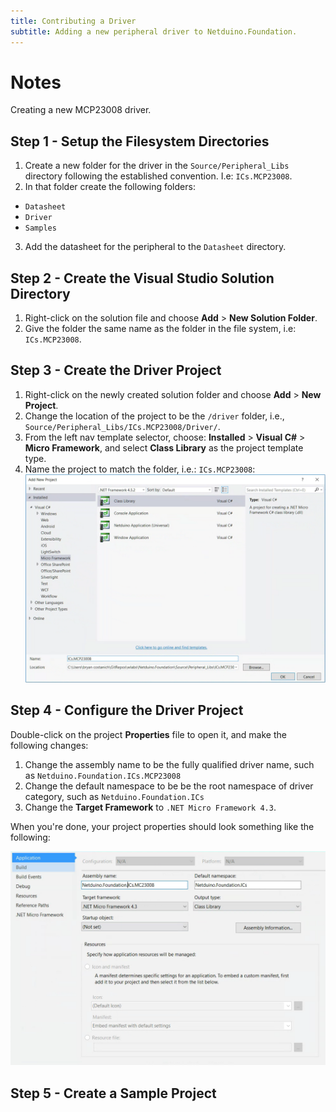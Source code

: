 ```yaml
---
title: Contributing a Driver
subtitle: Adding a new peripheral driver to Netduino.Foundation.
---
```


# Notes

Creating a new MCP23008 driver.

## Step 1 - Setup the Filesystem Directories

1. Create a new folder for the driver in the `Source/Peripheral_Libs` directory following the established convention. I.e: `ICs.MCP23008`.
2. In that folder create the following folders:
  * `Datasheet`
  * `Driver`
  * `Samples`
3. Add the datasheet for the peripheral to the `Datasheet` directory.

## Step 2 - Create the Visual Studio Solution Directory

1. Right-click on the solution file and choose **Add** > **New Solution Folder**.
2. Give the folder the same name as the folder in the file system, i.e: `ICs.MCP23008`.

## Step 3 - Create the Driver Project

1. Right-click on the newly created solution folder and choose **Add** > **New Project**.
2. Change the location of the project to be the `/driver` folder, i.e., `Source/Peripheral_Libs/ICs.MCP23008/Driver/`.
3. From the left nav template selector, choose: **Installed** > **Visual C#** > **Micro Framework**, and select **Class Library** as the project template type.
4. Name the project to match the folder, i.e.: `ICs.MCP23008`:
  ![](New_Library_Project.png)

## Step 4 - Configure the Driver Project

Double-click on the project **Properties** file to open it, and make the following changes:

1. Change the assembly name to be the fully qualified driver name, such as `Netduino.Foundation.ICs.MCP23008`
2. Change the default namespace to be be the root namespace of driver category, such as `Netduino.Foundation.ICs`
3. Change the **Target Framework** to `.NET Micro Framework 4.3`.

When you're done, your project properties should look something like the following:

![](Project_Settings.png)


## Step 5 - Create a Sample Project


